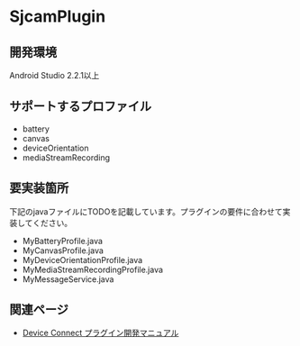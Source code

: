 # SjcamPlugin

## 開発環境
Android Studio 2.2.1以上

## サポートするプロファイル
- battery
- canvas
- deviceOrientation
- mediaStreamRecording

## 要実装箇所
下記のjavaファイルにTODOを記載しています。プラグインの要件に合わせて実装してください。

- MyBatteryProfile.java
- MyCanvasProfile.java
- MyDeviceOrientationProfile.java
- MyMediaStreamRecordingProfile.java
- MyMessageService.java


## 関連ページ
- [Device Connect プラグイン開発マニュアル](https://github.com/DeviceConnect/DeviceConnect-Android/wiki/DevicePlugin-Manual-for-Android-Studio-110)
